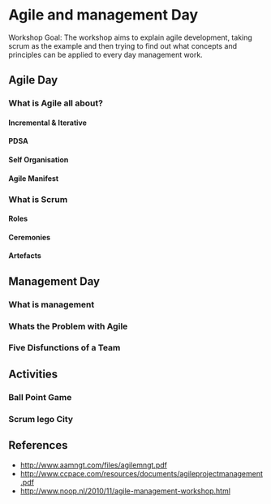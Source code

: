 # Agile and management Day

Workshop Goal: The workshop aims to explain agile development, taking scrum as the example and then trying to find out what concepts and principles can be applied to every day management work. 

## Agile Day

### What is Agile all about? 

#### Incremental & Iterative 

#### PDSA

#### Self Organisation

#### Agile Manifest

### What is Scrum

#### Roles

#### Ceremonies 

#### Artefacts

##  Management Day

### What is management 

### Whats the Problem with Agile

### Five Disfunctions of a Team 

## Activities

### Ball Point Game

### Scrum lego City



## References 
* http://www.aamngt.com/files/agilemngt.pdf
* http://www.ccpace.com/resources/documents/agileprojectmanagement.pdf
* http://www.noop.nl/2010/11/agile-management-workshop.html


